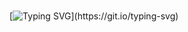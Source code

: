</br>

[![Typing SVG](https://readme-typing-svg.demolab.com?font=Caprasimo&weight=600&size=30&pause=1000&color=F70000&center=true&vCenter=true&width=435&lines=My+CVs....;Of+the+only....;Vasco+Faria!!!)](https://git.io/typing-svg)

</br>
